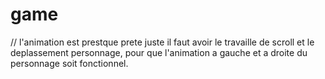 # game
// l'animation est prestque prete juste il faut avoir le travaille de scroll et le deplassement personnage,
pour que l'animation a gauche et a droite du personnage soit fonctionnel.
